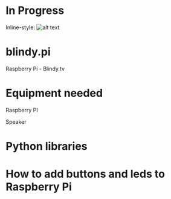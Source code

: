# In Progress
Inline-style: ![alt text](https://travis-ci.org/catchcoder/blindy.pi.svg?branch=master "Travis CI")


# blindy.pi
Raspberry Pi - Blindy.tv

# Equipment needed
Raspberry PI

Speaker

# Python libraries

# How to add buttons and leds to Raspberry Pi

